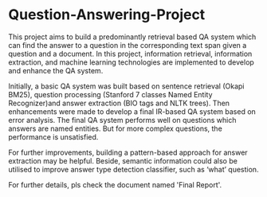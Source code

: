 # Question-Answering-Project

This project aims to build a predominantly retrieval based QA system which can find the answer to a question in the corresponding text span given a question and a document. In this project, information retrieval, information extraction, and machine learning technologies are implemented to develop and enhance the QA system.

Initially, a basic QA system was built based on sentence retrieval (Okapi BM25), question processing (Stanford 7 classes Named Entity Recognizer)and answer extraction (BIO tags and NLTK trees). Then enhancements were made to develop a final IR-based QA system based on error analysis. The final QA system performs well on questions which answers are named entities. But for more complex questions, the performance is unsatisfied.

For further improvements, building a pattern-based approach for answer extraction may be helpful. Beside, semantic information could also be utilised to improve answer type detection classifier, such as ‘what’ question.

For further details, pls check the document named 'Final Report'.
